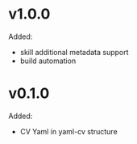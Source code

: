 # v1.0.0

Added:
- skill additional metadata support
- build automation

# v0.1.0

Added:
- CV Yaml in yaml-cv structure
